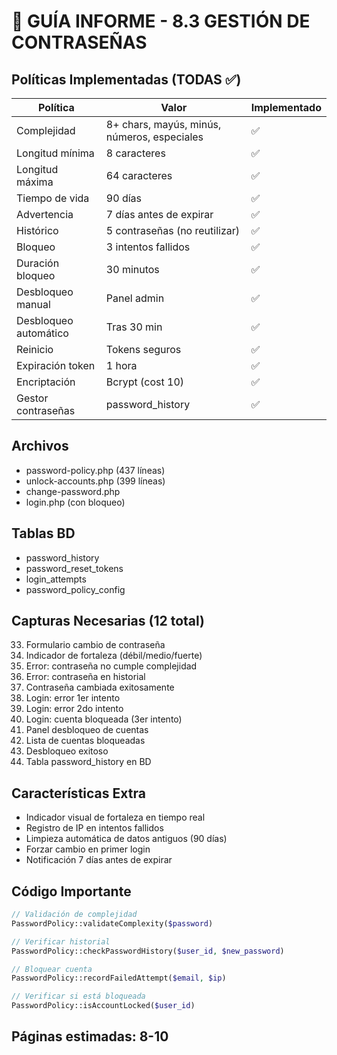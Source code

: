# 📝 GUÍA INFORME - 8.3 GESTIÓN DE CONTRASEÑAS

## Políticas Implementadas (TODAS ✅)

| Política | Valor | Implementado |
|----------|-------|--------------|
| Complejidad | 8+ chars, mayús, minús, números, especiales | ✅ |
| Longitud mínima | 8 caracteres | ✅ |
| Longitud máxima | 64 caracteres | ✅ |
| Tiempo de vida | 90 días | ✅ |
| Advertencia | 7 días antes de expirar | ✅ |
| Histórico | 5 contraseñas (no reutilizar) | ✅ |
| Bloqueo | 3 intentos fallidos | ✅ |
| Duración bloqueo | 30 minutos | ✅ |
| Desbloqueo manual | Panel admin | ✅ |
| Desbloqueo automático | Tras 30 min | ✅ |
| Reinicio | Tokens seguros | ✅ |
| Expiración token | 1 hora | ✅ |
| Encriptación | Bcrypt (cost 10) | ✅ |
| Gestor contraseñas | password_history | ✅ |

## Archivos
- password-policy.php (437 líneas)
- unlock-accounts.php (399 líneas)
- change-password.php
- login.php (con bloqueo)

## Tablas BD
- password_history
- password_reset_tokens
- login_attempts
- password_policy_config

## Capturas Necesarias (12 total)
33. Formulario cambio de contraseña
34. Indicador de fortaleza (débil/medio/fuerte)
35. Error: contraseña no cumple complejidad
36. Error: contraseña en historial
37. Contraseña cambiada exitosamente
38. Login: error 1er intento
39. Login: error 2do intento
40. Login: cuenta bloqueada (3er intento)
41. Panel desbloqueo de cuentas
42. Lista de cuentas bloqueadas
43. Desbloqueo exitoso
44. Tabla password_history en BD

## Características Extra
- Indicador visual de fortaleza en tiempo real
- Registro de IP en intentos fallidos
- Limpieza automática de datos antiguos (90 días)
- Forzar cambio en primer login
- Notificación 7 días antes de expirar

## Código Importante
```php
// Validación de complejidad
PasswordPolicy::validateComplexity($password)

// Verificar historial
PasswordPolicy::checkPasswordHistory($user_id, $new_password)

// Bloquear cuenta
PasswordPolicy::recordFailedAttempt($email, $ip)

// Verificar si está bloqueada
PasswordPolicy::isAccountLocked($user_id)
```

## Páginas estimadas: 8-10
